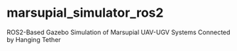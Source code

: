 # marsupial_simulator_ros2
ROS2-Based Gazebo Simulation of Marsupial UAV-UGV Systems Connected by Hanging Tether
